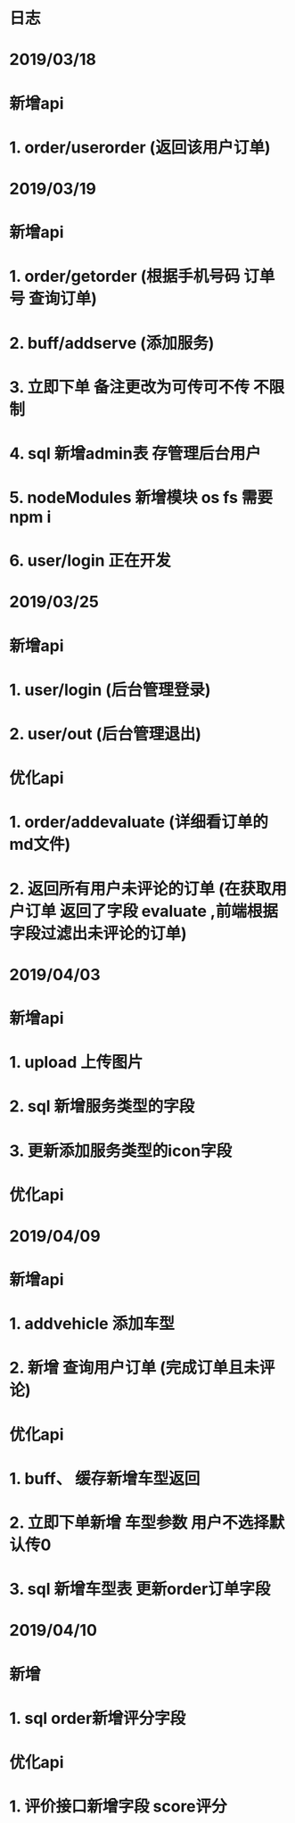 # 日志

# 2019/03/18
#   新增api
#     1. order/userorder (返回该用户订单)
#
# 2019/03/19
#   新增api
#     1. order/getorder (根据手机号码 订单号 查询订单)
#     2. buff/addserve (添加服务)
#     3. 立即下单 备注更改为可传可不传 不限制
#     4. sql 新增admin表 存管理后台用户
#     5. nodeModules 新增模块 os fs 需要npm i
#     6. user/login 正在开发
#
# 2019/03/25
#   新增api
#     1. user/login (后台管理登录)
#     2. user/out (后台管理退出)
#   优化api
#     1. order/addevaluate (详细看订单的md文件)
#     2. 返回所有用户未评论的订单 (在获取用户订单 返回了字段 evaluate ,前端根据字段过滤出未评论的订单)
#
# 2019/04/03
#   新增api
#     1. upload 上传图片
#     2. sql 新增服务类型的字段
#     3. 更新添加服务类型的icon字段
#   优化api
#     
# 2019/04/09
#   新增api
#     1. addvehicle 添加车型
#     2. 新增 查询用户订单 (完成订单且未评论)
#   优化api
#     1. buff、  缓存新增车型返回
#     2. 立即下单新增 车型参数  用户不选择默认传0
#     3. sql 新增车型表 更新order订单字段
#
# 2019/04/10
#   新增
#     1. sql order新增评分字段
#   优化api
#     1. 评价接口新增字段 score评分

